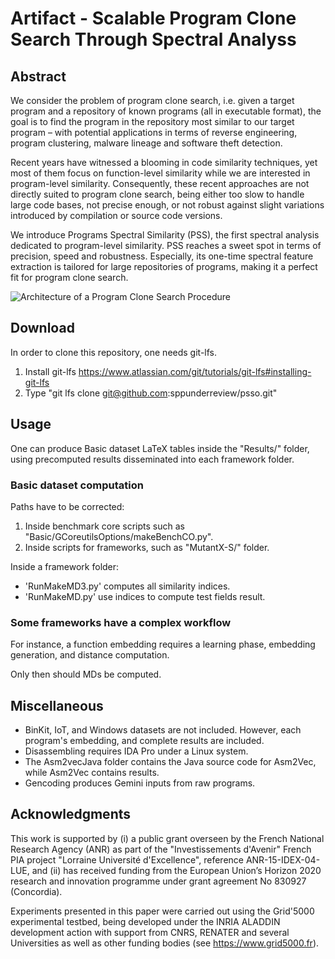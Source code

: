 # Artifact - Scalable Program Clone Search Through Spectral Analyss

## Abstract
We consider the problem of program clone search, i.e. given a target program and a repository of known programs (all in executable format), the goal is to find the program in the repository most similar to our target program – with potential applications in terms of reverse engineering, program clustering, malware lineage and software theft detection.

Recent years have witnessed a blooming in code similarity techniques, yet most of them focus on function-level similarity while we are interested in program-level similarity. 
Consequently, these recent approaches are not directly suited to program clone search, being either too slow to handle large code bases, not precise enough, or not robust against slight variations introduced by compilation or source code versions. 

We introduce Programs Spectral Similarity (PSS), the first spectral analysis dedicated to program-level similarity.
PSS reaches a sweet spot in terms of precision, speed and robustness. Especially, its one-time spectral feature extraction is tailored for large repositories of programs, making it a perfect fit for program clone search.

![Architecture of a Program Clone Search Procedure](./ArchitectureProgramCloneSearchProcedure.png "Architecture of a Program Clone Search Procedure")

## Download
In order to clone this repository, one needs git-lfs.
1. Install git-lfs https://www.atlassian.com/git/tutorials/git-lfs#installing-git-lfs
2. Type "git lfs clone git@github.com:sppunderreview/psso.git"

## Usage
One can produce Basic dataset LaTeX tables inside the "Results/" folder, using precomputed results disseminated into each framework folder.

### Basic dataset computation
Paths have to be corrected:
1. Inside benchmark core scripts such as "Basic/GCoreutilsOptions/makeBenchCO.py".
2. Inside scripts for frameworks, such as "MutantX-S/" folder.

Inside a framework folder:
* 'RunMakeMD3.py' computes all similarity indices.
* 'RunMakeMD.py'  use indices to compute test fields result.

### Some frameworks have a complex workflow
For instance, a function embedding requires a learning phase, embedding generation, and distance computation.

Only then should MDs be computed.

## Miscellaneous
- BinKit, IoT, and Windows datasets are not included. However, each program's embedding, and complete results are included.
- Disassembling requires IDA Pro under a Linux system.
- The Asm2vecJava folder contains the Java source code for Asm2Vec, while Asm2Vec contains results.
- Gencoding produces Gemini inputs from raw programs.

## Acknowledgments
This work is supported by (i) a public grant overseen by the French National Research Agency (ANR) as part of the "Investissements d'Avenir" French PIA project "Lorraine Université d'Excellence", reference ANR-15-IDEX-04-LUE, and (ii) has received funding from the European Union’s Horizon 2020 research and innovation programme under grant agreement No 830927 (Concordia).

Experiments presented in this paper were carried out using the Grid'5000 experimental testbed, being developed under the INRIA ALADDIN development action with support from CNRS, RENATER and several Universities as well as other funding bodies (see https://www.grid5000.fr).

###
